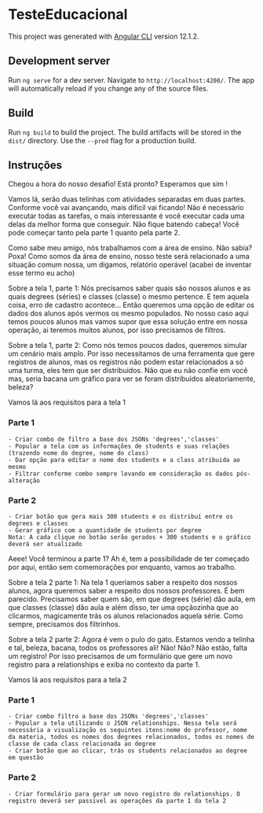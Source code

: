 # TesteEducacional

This project was generated with [Angular CLI](https://github.com/angular/angular-cli) version 12.1.2.

## Development server

Run `ng serve` for a dev server. Navigate to `http://localhost:4200/`. The app will automatically reload if you change any of the source files.

## Build

Run `ng build` to build the project. The build artifacts will be stored in the `dist/` directory. Use the `--prod` flag for a production build.

## Instruções

Chegou a hora do nosso desafio! Está pronto? Esperamos que sim !

Vamos lá, serão duas telinhas com atividades separadas em duas partes. Conforme você vai avançando, mais dificil vai ficando!
Não é necessário executar todas as tarefas, o mais interessante é você executar cada uma delas da melhor forma que conseguir.
Não fique batendo cabeça! Você pode começar tanto pela parte 1 quanto pela parte 2.

Como sabe meu amigo, nós trabalhamos com a área de ensino. Não sabia? Poxa!
Como somos da área de ensino, nosso teste será relacionado a uma situação comum nossa, um digamos, relatório operável (acabei de inventar esse termo eu acho)

Sobre a tela 1, parte 1: Nós precisamos saber quais são nossos alunos e as quais degrees (séries) e classes (classe) o mesmo pertence.
E tem aquela coisa, erro de cadastro acontece... Então queremos uma opção de editar os dados dos alunos após vermos os mesmo populados. No nosso caso aqui temos poucos alunos mas vamos supor que essa solução entre em nossa operação, ai teremos muitos alunos, por isso precisamos de filtros.

Sobre a tela 1, parte 2: Como nós temos poucos dados, queremos simular um cenário mais amplo. Por isso necessitamos de uma ferramenta que gere registros de alunos, mas os registros não podem estar relacionados a só uma turma, eles tem que ser distribuidos. Não que eu não confie em você mas, seria bacana um gráfico para ver se foram distribuídos aleatoriamente, beleza?

Vamos lá aos requisitos para a tela 1

### Parte 1

    - Criar combo de filtro a base dos JSONs 'degrees','classes'
    - Popular a tela com as informações de students e suas relações (trazendo nome do degree, nome do class)
    - Dar opção para editar o nome dos students e a class atribuida ao mesmo
    - Filtrar conforme combo sempre levando em consideração os dados pós-alteração

### Parte 2

    - Criar botão que gera mais 300 students e os distribuí entre os degrees e classes
    - Gerar gráfico com a quantidade de students por degree
    Nota: A cada clique no botão serão gerados + 300 students e o gráfico deverá ser atualizado

Aeee! Você terminou a parte 1? Ah é, tem a possibilidade de ter começado por aqui, então sem comemorações por enquanto, vamos ao trabalho.

Sobre a tela 2 parte 1: Na tela 1 queriamos saber a respeito dos nossos alunos, agora queremos saber a respeito dos nossos professores. É bem parecido. Precisamos saber quem são, em que degrees (série) dão aula, em que classes (classe) dão aula e além disso, ter uma opçãozinha que ao clicarmos, magicamente trás os alunos relacionados aquela série. Como sempre, precisamos dos filtrinhos.

Sobre a tela 2 parte 2: Agora é vem o pulo do gato. Estamos vendo a telinha e tal, beleza, bacana, todos os professores ali! Não! Não? Não estão, falta um registro! Por isso precisamos de um formulário que gere um novo registro para a relationships e exiba no contexto da parte 1.

Vamos lá aos requisitos para a tela 2

### Parte 1

    - Criar combo filtro a base dos JSONs 'degrees','classes'
    - Popular a tela utilizando o JSON relationships. Nessa tela será necessária a visualização os seguintes itens:nome do professor, nome da materia, todos os nomes dos degrees relacionados, todos os nomes de classe de cada class relacionada ao degree
    - Criar botão que ao clicar, trás os students relacionados ao degree em questão

### Parte 2

    - Criar formulário para gerar um novo registro do relationships. O registro deverá ser passivel as operações da parte 1 da tela 2
